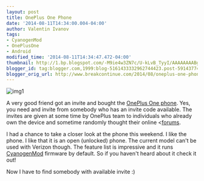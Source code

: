 ```yaml
---
layout: post
title: OnePlus One Phone
date: '2014-08-11T14:34:00.004-04:00'
author: Valentin Ivanov
tags:
- CyanogenMod
- OnePlusOne
- Android
modified_time: '2014-08-11T14:34:47.472-04:00'
thumbnail: http://1.bp.blogspot.com/-M9ie4w3ZN7c/U-kLvB_TyyI/AAAAAAAABgI/7ZwsWANbrOI/s72-c/cm-camera.jpg
blogger_id: tag:blogger.com,1999:blog-5161433332962744423.post-5914377434155089202
blogger_orig_url: http://www.breakcontinue.com/2014/08/oneplus-one-phone.html
---
```

![img1](http://1.bp.blogspot.com/-M9ie4w3ZN7c/U-kLvB_TyyI/AAAAAAAABgI/7ZwsWANbrOI/s1600/cm-camera.jpg)

A very good friend got an invite and bought the [OnePlus One phone](http://oneplus.net/one#features). Yes, you need and invite from somebody who has an invite code available. The invites are given at some time by OnePlus team to individuals who already own the device and sometime randomly thought their online <[forums](https://forums.oneplus.net/).

I had a chance to take a closer look at the phone this weekend. I like the phone. I like that it is an open (unlocked) phone. The current model can't be used with Verizon though. The feature list is impressive and it runs [CyanogenMod](http://oneplus.net/one#cyanogenmod) firmware by default. So if you haven't heard about it check it out!

Now I have to find somebody with available invite :)